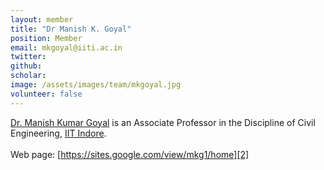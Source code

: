 ```yaml
---
layout: member
title: "Dr Manish K. Goyal"
position: Member
email: mkgoyal@iiti.ac.in
twitter: 
github: 
scholar: 
image: /assets/images/team/mkgoyal.jpg
volunteer: false
---
```

[Dr. Manish Kumar Goyal][2] is an Associate Professor in the Discipline of Civil Engineering, [IIT Indore][1].<br/>
<br/>
Web page: [https://sites.google.com/view/mkg1/home][2]

[1]: https://iiti.ac.in
[2]: https://sites.google.com/view/mkg1/home


